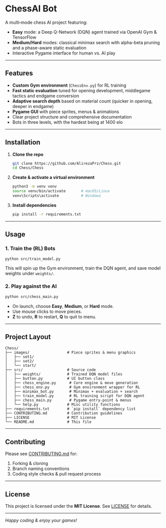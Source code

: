 # ChessAI Bot

A multi‐mode chess AI project featuring:

- **Easy** mode: a Deep Q-Network (DQN) agent trained via OpenAI Gym & TensorFlow  
- **Medium/Hard** modes: classical minimax search with alpha-beta pruning and a phase-aware static evaluation  
- Interactive Pygame interface for human vs. AI play

---

## Features

- **Custom Gym environment** (`ChessEnv.py`) for RL training  
- **Fast static evaluation** tuned for opening development, middlegame tactics and endgame conversion  
- **Adaptive search depth** based on material count (quicker in opening, deeper in endgame)  
- **Pygame GUI** with piece sprites, menus & animations  
- Clear project structure and comprehensive documentation
- Bots in three levels, with the hardest being at 1400 elo

---

## Installation

1. **Clone the repo**  
   ```bash
   git clone https://github.com/AlirezaPrz/Chess.git
   cd Chess/Chess
   ```

2. **Create & activate a virtual environment**
   ```bash
   python3 -m venv venv
   source venv/bin/activate       # macOS/Linux
   venv\Scripts\activate          # Windows
   ```

3. **Install dependencies**

   ```bash
   pip install -r requirements.txt
   ```

---

## Usage

### 1. Train the (RL) Bots

```bash
python src/train_model.py
```

This will spin up the Gym environment, train the DQN agent, and save model weights under `weights/`.

### 2. Play against the AI

```bash
python src/chess_main.py
```

* On launch, choose **Easy**, **Medium**, or **Hard** mode.
* Use mouse clicks to move pieces.
* **Z** to undo, **R** to restart, **Q** to quit to menu.

---

## Project Layout

```
Chess/                      
├── images/                 # Piece sprites & menu graphics  
│   ├── set1/  
│   ├── set2/  
│   └── start/  
├── src/                    # Source code  
│   ├── weights/            # Trained DQN model files
│   ├── button.py           # UI button class  
│   ├── chess_engine.py      # Core engine & move generation  
│   ├── chess_env.py         # Gym environment wrapper for RL  
│   ├── minimax_bot.py       # Minimax + evaluation + search  
│   ├── train_model.py       # RL training script for DQN agent  
│   ├── chess_main.py        # Pygame entry-point & menus  
│   └── help.py             # Misc utility functions  
├── requirements.txt        # `pip install` dependency list  
├── CONTRIBUTING.md         # Contribution guidelines  
├── LICENSE                 # MIT License  
└── README.md               # This file  
```

---

## Contributing

Please see [CONTRIBUTING.md](CONTRIBUTING.md) for:

1. Forking & cloning
2. Branch naming conventions
3. Coding style checks & pull request process

---

## License

This project is licensed under the **MIT License**. See [LICENSE](LICENSE) for details.

---

*Happy coding & enjoy your games!*

